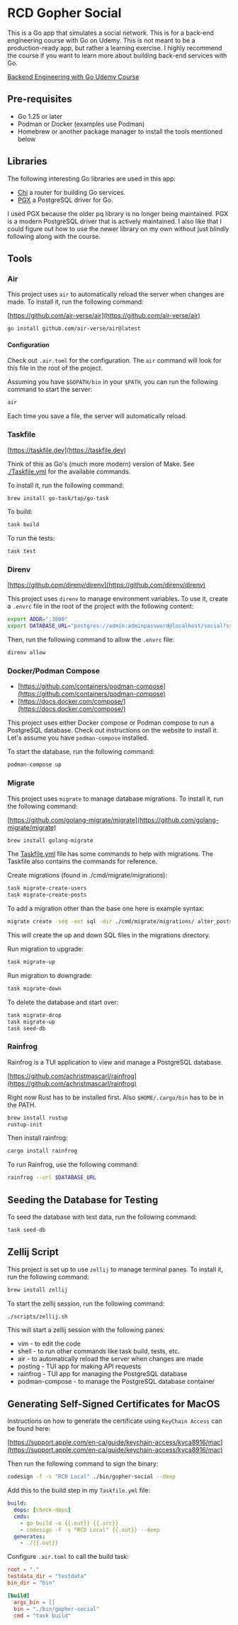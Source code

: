 # RCD Gopher Social

This is a Go app that simulates a social network. This is for a back-end engineering course with Go
on Udemy. This is not meant to be a production-ready app, but rather a learning exercise. I
highly recommend the course if you want to learn more about building back-end services with Go.

[Backend Engineering with Go Udemy Course](https://udemy.com/course/backend-engineering-with-go/)

## Pre-requisites

- Go 1.25 or later
- Podman or Docker (examples use Podman)
- Homebrew or another package manager to install the tools mentioned below

## Libraries

The following interesting Go libraries are used in this app:

- [Chi](https://github.com/go-chi/chi) a router for building Go services.
- [PGX](https://github.com/jackc/pgx) a PostgreSQL driver for Go.

I used PGX because the older pq library is no longer being maintained. PGX is a modern
PostgreSQL driver that is actively maintained. I also like that I could figure out how to use
the newer library on my own without just blindly following along with the course.

## Tools

### Air

This project uses `air` to automatically reload the server when changes are made. To install it,
run the following command:

[https://github.com/air-verse/air](https://github.com/air-verse/air)

```bash
go install github.com/air-verse/air@latest
```

#### Configuration

Check out `.air.toml` for the configuration. The `air` command will look for this file in the root
of the project.

Assuming you have `$GOPATH/bin` in your `$PATH`, you can run the following command to start the
server:

```bash
air
```

Each time you save a file, the server will automatically reload.

### Taskfile

[https://taskfile.dev](https://taskfile.dev)

Think of this as Go's (much more modern) version of Make. See [./Taskfile.yml](./Taskfile.yml) for
the available commands.

To install it, run the following command:

```bash
brew install go-task/tap/go-task
```

To build:

```bash
task build
```

To run the tests:

```bash
task test
```

### Direnv

[https://github.com/direnv/direnv](https://github.com/direnv/direnv)

This project uses `direnv` to manage environment variables. To use it, create a `.envrc` file in
the root of the project with the following content:

```bash
export ADDR=":3000"
export DATABASE_URL="postgres://admin:adminpassword@localhost/social?sslmode=disable"
```

Then, run the following command to allow the `.envrc` file:

```bash
direnv allow
```

### Docker/Podman Compose

- [https://github.com/containers/podman-compose](https://github.com/containers/podman-compose)
- [https://docs.docker.com/compose/](https://docs.docker.com/compose/)

This project uses either Docker compose or Podman compose to run a PostgreSQL database. Check out
instructions on the website to install it. Let's assume you have `podman-compose` installed.

To start the database, run the following command:

```bash
podman-compose up
```

### Migrate

This project uses `migrate` to manage database migrations. To install it, run the following command:

[https://github.com/golang-migrate/migrate](https://github.com/golang-migrate/migrate)

```bash
brew install golang-migrate
```

The [Taskfile.yml](Taskfile.yml) file has some commands to help with migrations. The Taskfile
also contains the commands for reference.

Create migrations (found in ./cmd/migrate/migrations):

```bash
task migrate-create-users
task migrate-create-posts
```

To add a migration other than the base one here is example syntax:

```bash
migrate create -seq -ext sql -dir ./cmd/migrate/migrations/ alter_posts_add_version
```

This will create the up and down SQL files in the migrations directory.

Run migration to upgrade:

```bash
task migrate-up
```

Run migration to downgrade:

```bash
task migrate-down
```

To delete the database and start over:

```bash
task migrate-drop
task migrate-up
task seed-db
```

### Rainfrog

Rainfrog is a TUI application to view and manage a PostgreSQL database.

[https://github.com/achristmascarl/rainfrog](https://github.com/achristmascarl/rainfrog)

Right now Rust has to be installed first. Also `$HOME/.cargo/bin` has to be in the PATH.

```bash
brew install rustup
rustup-init
```

Then install rainfrog:

```bash
cargo install rainfrog
```

To run Rainfrog, use the following command:

```bash
rainfrog --url $DATABASE_URL
```

## Seeding the Database for Testing

To seed the database with test data, run the following command:

```bash
task seed-db
```

## Zellij Script

This project is set up to use `zellij` to manage terminal panes. To install it, run the following
command:

```bash
brew install zellij
```

To start the zellij session, run the following command:

```bash
./scripts/zellij.sh
```

This will start a zellij session with the following panes:

- vim - to edit the code
- shell - to run other commands like task build, tests, etc.
- air - to automatically reload the server when changes are made
- posting - TUI app for making API requests
- rainfrog - TUI app for managing the PostgreSQL database
- podman-compose - to manage the PostgreSQL database container

## Generating Self-Signed Certificates for MacOS

Instructions on how to generate the certificate using `KeyChain Access` can be found here:

[https://support.apple.com/en-ca/guide/keychain-access/kyca8916/mac](https://support.apple.com/en-ca/guide/keychain-access/kyca8916/mac)

Then run the following command to sign the binary:

```bash
codesign -f -s "RCD Local" ./bin/gopher-social --deep
```

Add this to the build step in my `Taskfile.yml` file:

```yaml
build:
  deps: [check-deps]
  cmds:
    - go build -o {{.out}} {{.src}}
    - codesign -f -s "RCD Local" {{.out}} --deep
  generates:
    - ./{{.out}}
```

Configure `.air.toml` to call the build task:

```toml
root = "."
testdata_dir = "testdata"
bin_dir = "bin"

[build]
  args_bin = []
  bin = "./bin/gopher-social"
  cmd = "task build"
```
